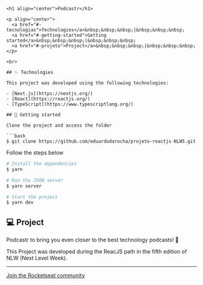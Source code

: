 ```
<h1 align="center">Podcastr</h1>

<p align="center">
  <a href="#-tecnologias">Technologies</a>&nbsp;&nbsp;&nbsp;|&nbsp;&nbsp;&nbsp;
  <a href="#-getting-started">Getting started</a>&nbsp;&nbsp;&nbsp;|&nbsp;&nbsp;&nbsp;
  <a href="#-projeto">Project</a>&nbsp;&nbsp;&nbsp;|&nbsp;&nbsp;&nbsp;
</p>

<br>

## ✨ Technologies

This project was developed using the following technologies:

- [Next.js](https://nextjs.org/)
- [React](https://reactjs.org/)
- [TypeScript](https://www.typescriptlang.org/)

## 🚀 Getting started

Clone the project and access the folder

```bash
$ git clone https://github.com/eduardodarocha/projeto-reactjs-NLW5.git
```

Follow the steps below

```bash
# Install the dependencies
$ yarn
```

```bash
# Run the JSON server
$ yarn server
```

```bash
# Start the project
$ yarn dev
```

## 💻 Project

Podcastr to bring you even closer to the best technology podcasts! 💜 

This Project was developed during the ReacJS path in the fifth edition of NLW (Next Level Week).

---

[Join the Rocketseat community](https://discordapp.com/invite/gCRAFhc)

```
